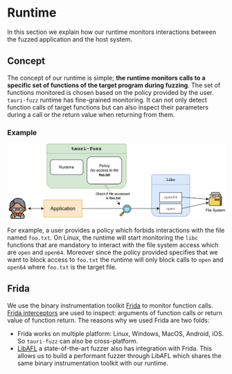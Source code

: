 # Runtime

In this section we explain how our runtime monitors interactions between the fuzzed application and
the host system.

## Concept

The concept of our runtime is simple; **the runtime monitors calls to a specific set of functions
of the target program during fuzzing**.
The set of functions monitored is chosen based on the policy provided by the user.
`tauri-fuzz` runtime has fine-grained monitoring. It can not only detect function calls of target functions
but can also inspect their parameters during a call or the return value when returning from them.

### Example

![Runtime monitors calls to `open` and `open64`](../images/runtime_monitors_access_to_foo.drawio.svg "Runtime monitors calls to `open` and `open64`")

For example, a user provides a policy which forbids interactions with the file named `foo.txt`.
On Linux, the runtime will start monitoring the `libc` functions that are mandatory
to interact with the file system access which are `open` and `open64`.
Moreover since the policy provided specifies that we want to block access to `foo.txt` the runtime
will only block calls to `open` and `open64` where `foo.txt` is the target file.

## Frida

We use the binary instrumentation toolkit [Frida](https://frida.re/) to monitor function calls.
[Frida interceptors](https://frida.re/docs/javascript-api/#interceptor) are used to inspect: arguments of function calls or return value of function return.
The reasons why we used Frida are two folds:

- Frida works on multiple platform: Linux, Windows, MacOS, Android, iOS. So `tauri-fuzz` can also be cross-platform.
- [LibAFL](https://github.com/AFLplusplus/LibAFL) a state-of-the-art fuzzer also has integration with Frida. This allows us to build a performant fuzzer through LibAFL
  which shares the same binary instrumentation toolkit with our runtime.
